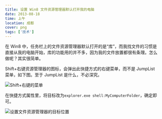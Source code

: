 ```yaml
---
title: 设置 Win8 文件资源管理器默认打开我的电脑
date: 2013-08-18
time: 上午
location: 成都
cover: png
tags: ['技术']
---
```


在 Win8 中，任务栏上的文件资源管理器默认打开的是“库”，而我找文件的习惯是直接从我的电脑开始，库的功能用的并不多，因为我的文件放置都很有条理。怎么做呢？其实很简单。

Shift+右键资源管理器的图标，会弹出此快捷方式的右键菜单，而不是 JumpList 菜单，如下图。至于 JumpList 是什么，不必深究。

![Shift+右键的菜单](/images/posts/set-win8-explorer-to-my-computer-01.png)

在快捷方式属性里，将目标改为`explorer.exe shell:MyComputerFolder`，确定即可。

![设置文件资源管理器的目标位置](/images/posts/set-win8-explorer-to-my-computer-02.png)
